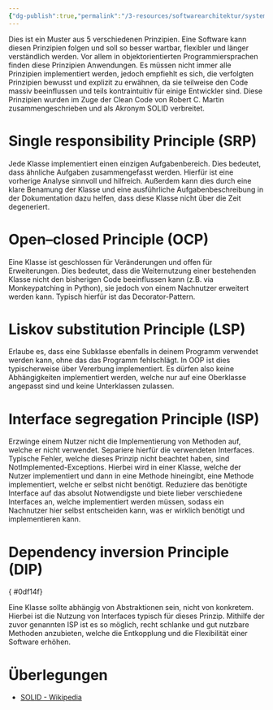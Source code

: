 ```yaml
---
{"dg-publish":true,"permalink":"/3-resources/softwarearchitektur/system-architektur/solid-pattern/","tags":["softwareentwicklung"],"created":"2024-10-22T16:01:43.188+02:00","updated":"2024-11-01T22:05:09.878+01:00"}
---
```



Dies ist ein Muster aus 5 verschiedenen Prinzipien. Eine Software kann diesen Prinzipien folgen und soll so besser wartbar, flexibler und länger verständlich werden. Vor allem in objektorientierten Programmiersprachen finden diese Prinzipien Anwendungen. Es müssen nicht immer alle Prinzipien implementiert werden, jedoch empfiehlt es sich, die verfolgten Prinzipien bewusst und explizit zu erwähnen, da sie teilweise den Code massiv beeinflussen und teils kontraintuitiv für einige Entwickler sind.
Diese Prinzipien wurden im Zuge der Clean Code von Robert C. Martin zusammengeschrieben und als Akronym SOLID verbreitet.

# Single responsibility Principle (SRP)

Jede Klasse implementiert einen einzigen Aufgabenbereich. Dies bedeutet, dass ähnliche Aufgaben zusammengefasst werden. Hierfür ist eine vorherige Analyse sinnvoll und hilfreich. Außerdem kann dies durch eine klare Benamung der Klasse und eine ausführliche Aufgabenbeschreibung in der Dokumentation dazu helfen, dass diese Klasse nicht über die Zeit degeneriert.

# Open–closed Principle (OCP)

Eine Klasse ist geschlossen für Veränderungen und offen für Erweiterungen. Dies bedeutet, dass die Weiternutzung einer bestehenden Klasse nicht den bisherigen Code beeinflussen kann (z.B. via Monkeypatching in Python), sie jedoch von einem Nachnutzer erweitert werden kann. Typisch hierfür ist das Decorator-Pattern.

# Liskov substitution Principle (LSP)

Erlaube es, dass eine Subklasse ebenfalls in deinem Programm verwendet werden kann, ohne das das Programm fehlschlägt. In OOP ist dies typischerweise über Vererbung implementiert. Es dürfen also keine Abhängigkeiten implementiert werden, welche nur auf eine Oberklasse angepasst sind und keine Unterklassen zulassen.

# Interface segregation Principle (ISP)

Erzwinge einem Nutzer nicht die Implementierung von Methoden auf, welche er nicht verwendet. Separiere hierfür die verwendeten Interfaces. Typische Fehler, welche dieses Prinzip nicht beachtet haben, sind NotImplemented-Exceptions. Hierbei wird in einer Klasse, welche der Nutzer implementiert und dann in eine Methode hineingibt, eine Methode implementiert, welche er selbst nicht benötigt.
Reduziere das benötigte Interface auf das absolut Notwendigste und biete lieber verschiedene Interfaces an, welche implementiert werden müssen, sodass ein Nachnutzer hier selbst entscheiden kann, was er wirklich benötigt und implementieren kann.

# Dependency inversion Principle (DIP)
{ #0df14f}


Eine Klasse sollte abhängig von Abstraktionen sein, nicht von konkretem. Hierbei ist die Nutzung von Interfaces typisch für dieses Prinzip. Mithilfe der zuvor genannten ISP ist es so möglich, recht schlanke und gut nutzbare Methoden anzubieten, welche die Entkopplung und die Flexibilität einer Software erhöhen.

# Überlegungen

- [SOLID - Wikipedia](https://en.wikipedia.org/wiki/SOLID)
